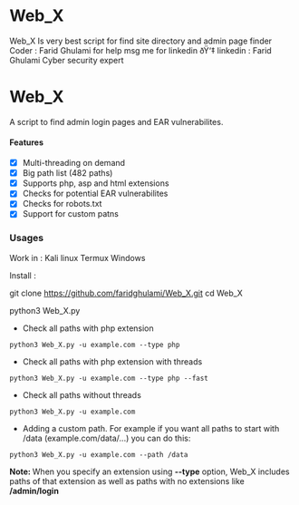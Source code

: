 # Web_X
Web_X Is very best script for find site directory and admin page finder  
Coder : Farid Ghulami
for help msg me for linkedin ðŸ‘‡
linkedin : Farid Ghulami Cyber security expert


# Web_X
A script to find admin login pages and EAR vulnerabilites.

#### Features
- [x] Multi-threading on demand
- [x] Big path list (482 paths)
- [x] Supports php, asp and html extensions
- [x] Checks for potential EAR vulnerabilites
- [x] Checks for robots.txt
- [x] Support for custom patns

### Usages

 Work in :
Kali linux 
Termux
Windows

Install :

git clone https://github.com/faridghulami/Web_X.git
cd Web_X

python3 Web_X.py


- Check all paths with php extension
```
python3 Web_X.py -u example.com --type php
```
- Check all paths with php extension with threads
```
python3 Web_X.py -u example.com --type php --fast
```
- Check all paths without threads
```
python3 Web_X.py -u example.com
```
- Adding a custom path. For example if you want all paths to start with /data (example.com/data/...) you can do this:
```
python3 Web_X.py -u example.com --path /data
```
<b>Note: </b> When you specify an extension using <b>--type</b> option, Web_X includes paths of that extension as well as paths with no extensions like <b>/admin/login</b>

